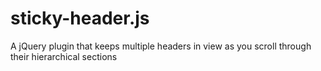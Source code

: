 sticky-header.js
================

A jQuery plugin that keeps multiple headers in view as you scroll through their hierarchical sections
